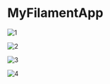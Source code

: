 # MyFilamentApp

![1](https://github.com/prgrm274/MyFilamentApp/assets/43784511/76c346e7-80a9-494e-87c9-5039615b4249)

![2](https://github.com/prgrm274/MyFilamentApp/assets/43784511/6e88798d-d179-46dc-b0a3-779f81bcac54)

![3](https://github.com/prgrm274/MyFilamentApp/assets/43784511/5efc1f90-da95-4176-bbd8-9446fe4262ec)

![4](https://github.com/prgrm274/MyFilamentApp/assets/43784511/d687934d-65c7-4a28-ad8c-2696c8ea1f35)
